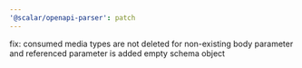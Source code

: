 ```yaml
---
'@scalar/openapi-parser': patch
---
```


fix: consumed media types are not deleted for non-existing body parameter and referenced parameter is added empty schema object
